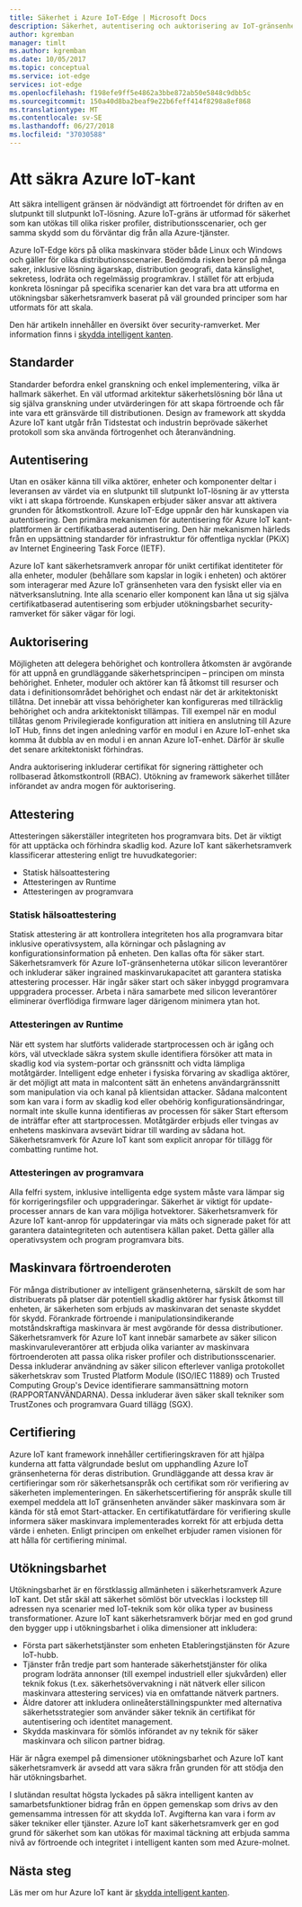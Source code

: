 ```yaml
---
title: Säkerhet i Azure IoT-Edge | Microsoft Docs
description: Säkerhet, autentisering och auktorisering av IoT-gränsenheterna
author: kgremban
manager: timlt
ms.author: kgremban
ms.date: 10/05/2017
ms.topic: conceptual
ms.service: iot-edge
services: iot-edge
ms.openlocfilehash: f198efe9ff5e4862a3bbe872ab50e5848c9dbb5c
ms.sourcegitcommit: 150a40d8ba2beaf9e22b6feff414f8298a8ef868
ms.translationtype: MT
ms.contentlocale: sv-SE
ms.lasthandoff: 06/27/2018
ms.locfileid: "37030588"
---
```

# <a name="securing-azure-iot-edge"></a>Att säkra Azure IoT-kant

Att säkra intelligent gränsen är nödvändigt att förtroendet för driften av en slutpunkt till slutpunkt IoT-lösning. Azure IoT-gräns är utformad för säkerhet som kan utökas till olika risker profiler, distributionsscenarier, och ger samma skydd som du förväntar dig från alla Azure-tjänster.

Azure IoT-Edge körs på olika maskinvara stöder både Linux och Windows och gäller för olika distributionsscenarier.  Bedömda risken beror på många saker, inklusive lösning ägarskap, distribution geografi, data känslighet, sekretess, lodräta och regelmässig programkrav.  I stället för att erbjuda konkreta lösningar på specifika scenarier kan det vara bra att utforma en utökningsbar säkerhetsramverk baserat på väl grounded principer som har utformats för att skala. 
 
Den här artikeln innehåller en översikt över security-ramverket. Mer information finns i [skydda intelligent kanten][lnk-edge-blog].

## <a name="standards"></a>Standarder

Standarder befordra enkel granskning och enkel implementering, vilka är hallmark säkerhet.  En väl utformad arkitektur säkerhetslösning bör låna ut sig själva granskning under utvärderingen för att skapa förtroende och får inte vara ett gränsvärde till distributionen.  Design av framework att skydda Azure IoT kant utgår från Tidstestat och industrin beprövade säkerhet protokoll som ska använda förtrogenhet och återanvändning. 

## <a name="authentication"></a>Autentisering

Utan en osäker känna till vilka aktörer, enheter och komponenter deltar i leveransen av värdet via en slutpunkt till slutpunkt IoT-lösning är av yttersta vikt i att skapa förtroende.  Kunskapen erbjuder säker ansvar att aktivera grunden för åtkomstkontroll.  Azure IoT-Edge uppnår den här kunskapen via autentisering.  Den primära mekanismen för autentisering för Azure IoT kant-plattformen är certifikatbaserad autentisering.  Den här mekanismen härleds från en uppsättning standarder för infrastruktur för offentliga nycklar (PKiX) av Internet Engineering Task Force (IETF).     

Azure IoT kant säkerhetsramverk anropar för unikt certifikat identiteter för alla enheter, moduler (behållare som kapslar in logik i enheten) och aktörer som interagerar med Azure IoT gränsenheten vara den fysiskt eller via en nätverksanslutning.  Inte alla scenario eller komponent kan låna ut sig själva certifikatbaserad autentisering som erbjuder utökningsbarhet security-ramverket för säker vägar för logi. 

## <a name="authorization"></a>Auktorisering

Möjligheten att delegera behörighet och kontrollera åtkomsten är avgörande för att uppnå en grundläggande säkerhetsprincipen – principen om minsta behörighet.  Enheter, moduler och aktörer kan få åtkomst till resurser och data i definitionsområdet behörighet och endast när det är arkitektoniskt tillåtna.  Det innebär att vissa behörigheter kan konfigureras med tillräcklig behörighet och andra arkitektoniskt tillämpas.  Till exempel när en modul tillåtas genom Privilegierade konfiguration att initiera en anslutning till Azure IoT Hub, finns det ingen anledning varför en modul i en Azure IoT-enhet ska komma åt dubbla av en modul i en annan Azure IoT-enhet.  Därför är skulle det senare arkitektoniskt förhindras. 

Andra auktorisering inkluderar certifikat för signering rättigheter och rollbaserad åtkomstkontroll (RBAC).  Utökning av framework säkerhet tillåter införandet av andra mogen för auktorisering. 

## <a name="attestation"></a>Attestering

Attesteringen säkerställer integriteten hos programvara bits.  Det är viktigt för att upptäcka och förhindra skadlig kod.  Azure IoT kant säkerhetsramverk klassificerar attestering enligt tre huvudkategorier:

* Statisk hälsoattestering
* Attesteringen av Runtime
* Attesteringen av programvara

### <a name="static-attestation"></a>Statisk hälsoattestering

Statisk attestering är att kontrollera integriteten hos alla programvara bitar inklusive operativsystem, alla körningar och påslagning av konfigurationsinformation på enheten.  Den kallas ofta för säker start.  Säkerhetsramverk för Azure IoT-gränsenheterna utökar silicon leverantörer och inkluderar säker ingrained maskinvarukapacitet att garantera statiska attestering processer. Här ingår säker start och säker inbyggd programvara uppgradera processer.  Arbeta i nära samarbete med silicon leverantörer eliminerar överflödiga firmware lager därigenom minimera ytan hot. 

### <a name="runtime-attestation"></a>Attesteringen av Runtime

När ett system har slutförts validerade startprocessen och är igång och körs, väl utvecklade säkra system skulle identifiera försöker att mata in skadlig kod via system-portar och gränssnitt och vidta lämpliga motåtgärder.  Intelligent edge enheter i fysiska förvaring av skadliga aktörer, är det möjligt att mata in malcontent sätt än enhetens användargränssnitt som manipulation via och kanal på klientsidan attacker.   Sådana malcontent som kan vara i form av skadlig kod eller obehörig konfigurationsändringar, normalt inte skulle kunna identifieras av processen för säker Start eftersom de inträffar efter att startprocessen.  Motåtgärder erbjuds eller tvingas av enhetens maskinvara avsevärt bidrar till warding av sådana hot.  Säkerhetsramverk för Azure IoT kant som explicit anropar för tillägg för combatting runtime hot.     

### <a name="software-attestation"></a>Attesteringen av programvara

Alla felfri system, inklusive intelligenta edge system måste vara lämpar sig för korrigeringsfiler och uppgraderingar.  Säkerhet är viktigt för update-processer annars de kan vara möjliga hotvektorer.  Säkerhetsramverk för Azure IoT kant-anrop för uppdateringar via mäts och signerade paket för att garantera dataintegriteten och autentisera källan paket.  Detta gäller alla operativsystem och program programvara bits. 

## <a name="hardware-root-of-trust"></a>Maskinvara förtroenderoten

För många distributioner av intelligent gränsenheterna, särskilt de som har distribuerats på platser där potentiell skadlig aktörer har fysisk åtkomst till enheten, är säkerheten som erbjuds av maskinvaran det senaste skyddet för skydd.  Förankrade förtroende i manipulationsindikerande motståndskraftiga maskinvara är mest avgörande för dessa distributioner.  Säkerhetsramverk för Azure IoT kant innebär samarbete av säker silicon maskinvaruleverantörer att erbjuda olika varianter av maskinvara förtroenderoten att passa olika risker profiler och distributionsscenarier. Dessa inkluderar användning av säker silicon efterlever vanliga protokollet säkerhetskrav som Trusted Platform Module (ISO/IEC 11889) och Trusted Computing Group's Device identifierare sammansättning motorn (RAPPORTANVÄNDARNA).  Dessa inkluderar även säker skall tekniker som TrustZones och programvara Guard tillägg (SGX). 

## <a name="certification"></a>Certifiering

Azure IoT kant framework innehåller certifieringskraven för att hjälpa kunderna att fatta välgrundade beslut om upphandling Azure IoT gränsenheterna för deras distribution.  Grundläggande att dessa krav är certifieringar som rör säkerhetsanspråk och certifikat som rör verifiering av säkerheten implementeringen.  En säkerhetscertifiering för anspråk skulle till exempel meddela att IoT gränsenheten använder säker maskinvara som är kända för stå emot Start-attacker. En certifikatutfärdare för verifiering skulle informera säker maskinvara implementerades korrekt för att erbjuda detta värde i enheten.  Enligt principen om enkelhet erbjuder ramen visionen för att hålla för certifiering minimal.   

## <a name="extensibility"></a>Utökningsbarhet

Utökningsbarhet är en förstklassig allmänheten i säkerhetsramverk Azure IoT kant.  Det står skäl att säkerhet sömlöst bör utvecklas i lockstep till adressen nya scenarier med IoT-teknik som kör olika typer av business transformationer.  Azure IoT kant säkerhetsramverk börjar med en god grund den bygger upp i utökningsbarhet i olika dimensioner att inkludera: 

* Första part säkerhetstjänster som enheten Etableringstjänsten för Azure IoT-hubb.
* Tjänster från tredje part som hanterade säkerhetstjänster för olika program lodräta annonser (till exempel industriell eller sjukvården) eller teknik fokus (t.ex. säkerhetsövervakning i nät nätverk eller silicon maskinvara attestering services) via en omfattande nätverk partners.
* Äldre datorer att inkludera onlineåterställningspunkter med alternativa säkerhetsstrategier som använder säker teknik än certifikat för autentisering och identitet management.
* Skydda maskinvara för sömlös införandet av ny teknik för säker maskinvara och silicon partner bidrag.

Här är några exempel på dimensioner utökningsbarhet och Azure IoT kant säkerhetsramverk är avsedd att vara säkra från grunden för att stödja den här utökningsbarhet. 

I slutändan resultat högsta lyckades på säkra intelligent kanten av samarbetsfunktioner bidrag från en öppen gemenskap som drivs av den gemensamma intressen för att skydda IoT.  Avgifterna kan vara i form av säker tekniker eller tjänster.  Azure IoT kant säkerhetsramverk ger en god grund för säkerhet som kan utökas för maximal täckning att erbjuda samma nivå av förtroende och integritet i intelligent kanten som med Azure-molnet.  

## <a name="next-steps"></a>Nästa steg

Läs mer om hur Azure IoT kant är [skydda intelligent kanten][lnk-edge-blog].

<!-- Links -->
[lnk-edge-blog]: https://azure.microsoft.com/blog/securing-the-intelligent-edge/ 